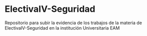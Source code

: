 # ElectivaIV-Seguridad
Repositorio para subir la evidencia de los trabajos de la materia de ElectivaIV-Seguridad en la institución Universitaria EAM
